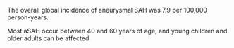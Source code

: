 The overall global incidence of aneurysmal SAH was 7.9 per 100,000 person-years.

Most aSAH occur between 40 and 60 years of age, and young children and older adults can be affected.